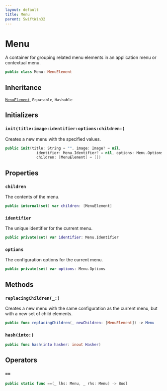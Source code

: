 ```yaml
---
layout: default
title: Menu
parent: SwiftWin32
---
```

# Menu

A container for grouping related menu elements in an application menu or
contextual menu.

``` swift
public class Menu: MenuElement 
```

## Inheritance

[`MenuElement`](https://compnerd.github.io/swift-win32/SwiftWin32/MenuElement), `Equatable`, `Hashable`

## Initializers

### `init(title:image:identifier:options:children:)`

Creates a new menu with the specified values.

``` swift
public init(title: String = "", image: Image? = nil,
              identifier: Menu.Identifier? = nil, options: Menu.Options = [],
              children: [MenuElement] = []) 
```

## Properties

### `children`

The contents of the menu.

``` swift
public internal(set) var children: [MenuElement]
```

### `identifier`

The unique identifier for the current menu.

``` swift
public private(set) var identifier: Menu.Identifier
```

### `options`

The configuration options for the current menu.

``` swift
public private(set) var options: Menu.Options
```

## Methods

### `replacingChildren(_:)`

Creates a new menu with the same configuration as the current menu, but
with a new set of child elements.

``` swift
public func replacingChildren(_ newChildren: [MenuElement]) -> Menu 
```

### `hash(into:)`

``` swift
public func hash(into hasher: inout Hasher) 
```

## Operators

### `==`

``` swift
public static func ==(_ lhs: Menu, _ rhs: Menu) -> Bool 
```
